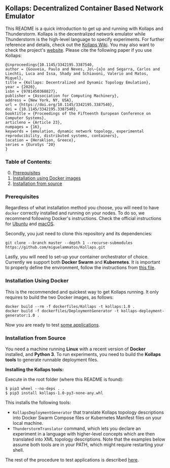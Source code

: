 ## Kollaps: Decentralized Container Based Network Emulator

This README is a quick introduction to get up and running with Kollaps and Thunderstorm.
Kollaps is the decentralized network emulator while Thunderstorm is the high-level language to specify experiments.
For further reference and details, check out the [Kollaps Wiki](https://github.com/miguelammatos/Kollaps/wiki).
You may also want to check the project's [website](https://angainor.science/kollaps). 
Please cite the following paper if you use Kollaps:
```
@inproceedings{10.1145/3342195.3387540,
author = {Gouveia, Paulo and Neves, Jo\~{a}o and Segarra, Carlos and Liechti, Luca and Issa, Shady and Schiavoni, Valerio and Matos, Miguel},
title = {Kollaps: Decentralized and Dynamic Topology Emulation},
year = {2020},
isbn = {9781450368827},
publisher = {Association for Computing Machinery},
address = {New York, NY, USA},
url = {https://doi.org/10.1145/3342195.3387540},
doi = {10.1145/3342195.3387540},
booktitle = {Proceedings of the Fifteenth European Conference on Computer Systems},
articleno = {Article 23},
numpages = {16},
keywords = {emulation, dynamic network topology, experimental reproducibility, distributed systems, containers},
location = {Heraklion, Greece},
series = {EuroSys ’20}
}
```

### Table of Contents:
0. [Prerequisites](#pre)
1. [Installation using Docker images](#docker-install)
2. [Installation from source](#source)

### Prerequisites <a name="pre">
Regardless of what installation method you choose, you will need to have `docker` correctly installed and running on your nodes.
To do so, we recommend following Docker's instructions. Check the official instructions for [Ubuntu](https://docs.docker.com/install/linux/docker-ce/ubuntu/) and [macOS](https://docs.docker.com/docker-for-mac/install/).

Secondly, you just need to clone this repository and its dependencies:
```
git clone --branch master --depth 1 --recurse-submodules https://github.com/miguelammatos/Kollaps.git
```

Lastly, you will need to set-up your container orchestrator of choice.
Currently we support both **Docker Swarm** and **Kubernetes**.
It is important to properly define the environment, follow the instructions from [this file](Orchestrators.md).
    
### Installation Using Docker <a name="docker-install">

This is the recommended and quickest way to get Kollaps running. It only requires to build the two Docker images, as follows:
```
docker build --rm -f dockerfiles/Kollaps -t kollaps:1.0 .
docker build -f dockerfiles/DeploymentGenerator -t kollaps-deployment-generator:1.0 .
```
Now you are ready to test [some applications](examples/).

### Installation from Source <a name="source">

You need a machine running **Linux** with a recent version of **Docker** installed, and **Python 3**.
To run experiments, you need to build the **Kollaps tools** to generate runnable deployment files.

**Installing the Kollaps tools:**

Execute in the root folder (where this README is found):
```
$ pip3 wheel --no-deps . .
$ pip3 install kollaps-1.0-py3-none-any.whl
```
This installs the following tools:
- `KollapsDeploymentGenerator` that translate Kollaps topology descriptions into Docker Swarm Compose files or Kubernetes Manifest files on your local machine.
- `ThunderstormTranslator` command, which lets you declare an experiment in a language with higher-level concepts which are then translated into XML topology descriptions.
Note that the examples below assume both tools are in your PATH, which might require restarting your shell.

The rest of the procedure to test applications is described [here](examples/).
